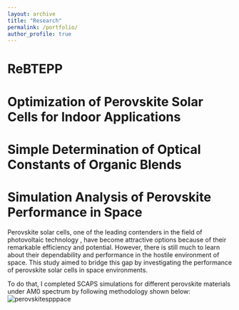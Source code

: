```yaml
---
layout: archive
title: "Research"
permalink: /portfolio/
author_profile: true
---
```


ReBTEPP
======

Optimization of Perovskite Solar Cells for Indoor Applications
======


Simple Determination of Optical Constants of Organic Blends
======

Simulation Analysis of Perovskite Performance in Space
======
Perovskite solar cells, one of the leading contenders in the field of photovoltaic technology , have become attractive options because of their remarkable efficiency and potential. However, there is still much to learn about their dependability and performance in the hostile environment of space. This study aimed to bridge this gap by investigating the performance of perovskite solar cells in space environments.

To do that, I completed SCAPS simulations for different perovskite materials under AM0 spectrum by following methodology shown below:   
![perovskitespppace](https://github.com/Kamil-Anil/Kamil-Anil.github.io/assets/158865943/495d1382-e312-4605-bbdb-8ac34aaf18c4)

